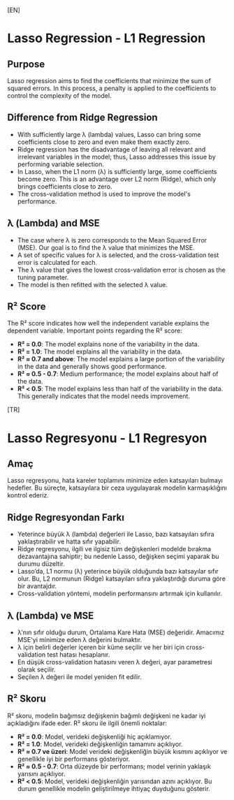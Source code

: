 [EN]
# Lasso Regression - L1 Regression

## Purpose
Lasso regression aims to find the coefficients that minimize the sum of squared errors. In this process, a penalty is applied to the coefficients to control the complexity of the model.

## Difference from Ridge Regression
- With sufficiently large λ (lambda) values, Lasso can bring some coefficients close to zero and even make them exactly zero.
- Ridge regression has the disadvantage of leaving all relevant and irrelevant variables in the model; thus, Lasso addresses this issue by performing variable selection.
- In Lasso, when the L1 norm (λ) is sufficiently large, some coefficients become zero. This is an advantage over L2 norm (Ridge), which only brings coefficients close to zero.
- The cross-validation method is used to improve the model's performance.

## λ (Lambda) and MSE
- The case where λ is zero corresponds to the Mean Squared Error (MSE). Our goal is to find the λ value that minimizes the MSE.
- A set of specific values for λ is selected, and the cross-validation test error is calculated for each.
- The λ value that gives the lowest cross-validation error is chosen as the tuning parameter.
- The model is then refitted with the selected λ value.

## R² Score
The R² score indicates how well the independent variable explains the dependent variable. Important points regarding the R² score:

- **R² = 0.0**: The model explains none of the variability in the data.
- **R² = 1.0**: The model explains all the variability in the data.
- **R² ≈ 0.7 and above**: The model explains a large portion of the variability in the data and generally shows good performance.
- **R² ≈ 0.5 - 0.7**: Medium performance; the model explains about half of the data.
- **R² < 0.5**: The model explains less than half of the variability in the data. This generally indicates that the model needs improvement.


[TR]

# Lasso Regresyonu - L1 Regresyon

## Amaç
Lasso regresyonu, hata kareler toplamını minimize eden katsayıları bulmayı hedefler. Bu süreçte, katsayılara bir ceza uygulayarak modelin karmaşıklığını kontrol ederiz.

## Ridge Regresyondan Farkı
- Yeterince büyük λ (lambda) değerleri ile Lasso, bazı katsayıları sıfıra yaklaştırabilir ve hatta sıfır yapabilir.
- Ridge regresyonu, ilgili ve ilgisiz tüm değişkenleri modelde bırakma dezavantajına sahiptir; bu nedenle Lasso, değişken seçimi yaparak bu durumu düzeltir.
- Lasso’da, L1 normu (λ) yeterince büyük olduğunda bazı katsayılar sıfır olur. Bu, L2 normunun (Ridge) katsayıları sıfıra yaklaştırdığı duruma göre bir avantajdır.
- Cross-validation yöntemi, modelin performansını artırmak için kullanılır.

## λ (Lambda) ve MSE
- λ'nın sıfır olduğu durum, Ortalama Kare Hata (MSE) değeridir. Amacımız MSE'yi minimize eden λ değerini bulmaktır.
- λ için belirli değerler içeren bir küme seçilir ve her biri için cross-validation test hatası hesaplanır.
- En düşük cross-validation hatasını veren λ değeri, ayar parametresi olarak seçilir.
- Seçilen λ değeri ile model yeniden fit edilir.

## R² Skoru
R² skoru, modelin bağımsız değişkenin bağımlı değişkeni ne kadar iyi açıkladığını ifade eder. R² skoru ile ilgili önemli noktalar:

- **R² = 0.0**: Model, verideki değişkenliği hiç açıklamıyor.
- **R² = 1.0**: Model, verideki değişkenliğin tamamını açıklıyor.
- **R² ≈ 0.7 ve üzeri**: Model verideki değişkenliğin büyük kısmını açıklıyor ve genellikle iyi bir performans gösteriyor.
- **R² ≈ 0.5 - 0.7**: Orta düzeyde bir performans; model verinin yaklaşık yarısını açıklıyor.
- **R² < 0.5**: Model, verideki değişkenliğin yarısından azını açıklıyor. Bu durum genellikle modelin geliştirilmeye ihtiyaç duyduğunu gösterir.
